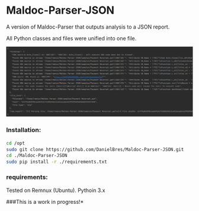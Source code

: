 # Maldoc-Parser-JSON
A version of Maldoc-Parser that outputs analysis to a JSON report.

All Python classes and files were unified into one file.

<img src="./images/ppt.png" alt="" width="1500">



### Installation:
```bash
cd /opt
sudo git clone https://github.com/DanielBres/Maldoc-Parser-JSON.git
cd ./Maldoc-Parser-JSON
sudo pip install -r ./requirements.txt

```

### requirements:
Tested on Remnux (Ubuntu).
Pythoin 3.x


###This is a work in progress!*
